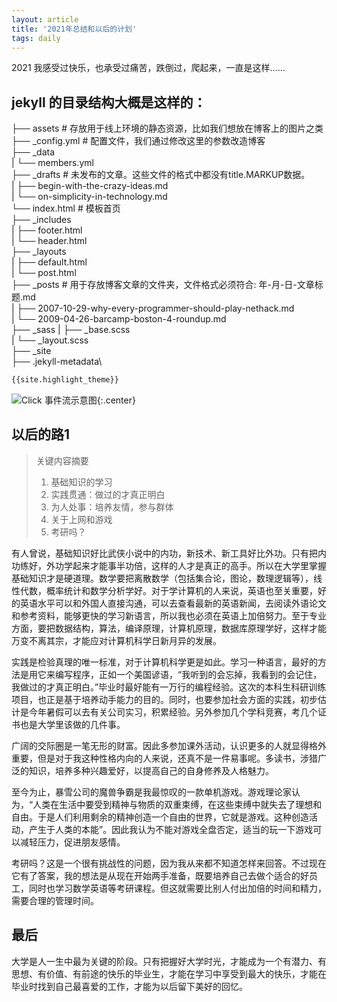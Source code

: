 ```yaml
---
layout: article
title: '2021年总结和以后的计划'
tags: daily
---
```



2021 我感受过快乐，也承受过痛苦，跌倒过，爬起来，一直是这样……

## jekyll 的目录结构大概是这样的：

├── assets # 存放用于线上环境的静态资源，比如我们想放在博客上的图片之类\
├── _config.yml # 配置文件，我们通过修改这里的参数改造博客\
├── _data\
|   └── members.yml\
├── _drafts # 未发布的文章。这些文件的格式中都没有title.MARKUP数据。\
|   ├── begin-with-the-crazy-ideas.md\
|   └── on-simplicity-in-technology.md\
└── index.html # 模板首页\
├── _includes\
|   ├── footer.html\
|   └── header.html\
├── _layouts\
|   ├── default.html\
|   └── post.html\
├── _posts # 用于存放博客文章的文件夹，文件格式必须符合: 年-月-日-文章标题.md\
|   ├── 2007-10-29-why-every-programmer-should-play-nethack.md\
|   └── 2009-04-26-barcamp-boston-4-roundup.md\
├── _sass
|   ├── _base.scss\
|   └── _layout.scss\
├── _site\
├── .jekyll-metadata\
 
```html
{{site.highlight_theme}}
```

![Click 事件流示意图]({{site.img_url}}/android-chrome-512x512.png){:.center}

## 以后的路1

> 关键内容摘要
>
> 1. 基础知识的学习
> 2. 实践贯通：做过的才真正明白
> 3. 为人处事：培养友情，参与群体
> 4. 关于上网和游戏
> 5. 考研吗？

有人曾说，基础知识好比武侠小说中的内功，新技术、新工具好比外功。只有把内功练好，外功学起来才能事半功倍，这样的人才是真正的高手。所以在大学里掌握基础知识才是硬道理。数学要把离散数学（包括集合论，图论，数理逻辑等），线性代数，概率统计和数学分析学好。对于学计算机的人来说，英语也至关重要，好的英语水平可以和外国人直接沟通，可以去查看最新的英语新闻，去阅读外语论文和参考资料，能够更快的学习新语言，所以我也必须在英语上加倍努力。至于专业方面，要把数据结构，算法，编译原理，计算机原理，数据库原理学好，这样才能万变不离其宗，才能应对计算机科学日新月异的发展。

实践是检验真理的唯一标准，对于计算机科学更是如此。学习一种语言，最好的方法是用它来编写程序，正如一个美国谚语，“我听到的会忘掉，我看到的会记住，我做过的才真正明白。”毕业时最好能有一万行的编程经验。这次的本科生科研训练项目，也正是基于培养动手能力的目的。同时，也要参加社会方面的实践，初步估计是今年暑假可以去有关公司实习，积累经验。另外参加几个学科竞赛，考几个证书也是大学里该做的几件事。

广阔的交际圈是一笔无形的财富。因此多参加课外活动，认识更多的人就显得格外重要，但是对于我这种性格内向的人来说，还真不是一件易事呢。多读书，涉猎广泛的知识，培养多种兴趣爱好，以提高自己的自身修养及人格魅力。

至今为止，暴雪公司的魔兽争霸是我最惊叹的一款单机游戏。游戏理论家认为，“人类在生活中要受到精神与物质的双重束缚，在这些束缚中就失去了理想和自由。于是人们利用剩余的精神创造一个自由的世界，它就是游戏。这种创造活动，产生于人类的本能”。因此我认为不能对游戏全盘否定，适当的玩一下游戏可以减轻压力，促进朋友感情。

考研吗？这是一个很有挑战性的问题，因为我从来都不知道怎样来回答。不过现在它有了答案，我的想法是从现在开始两手准备，既要培养自己去做个适合的好员工，同时也学习数学英语等考研课程。但这就需要比别人付出加倍的时间和精力，需要合理的管理时间。

## 最后

大学是人一生中最为关键的阶段。只有把握好大学时光，才能成为一个有潜力、有思想、有价值、有前途的快乐的毕业生，才能在学习中享受到最大的快乐，才能在毕业时找到自己最喜爱的工作，才能为以后留下美好的回忆。
